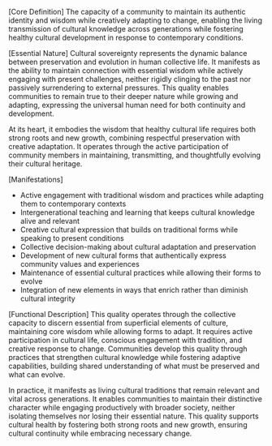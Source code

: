 [Core Definition]
The capacity of a community to maintain its authentic identity and wisdom while creatively adapting to change, enabling the living transmission of cultural knowledge across generations while fostering healthy cultural development in response to contemporary conditions.

[Essential Nature]
Cultural sovereignty represents the dynamic balance between preservation and evolution in human collective life. It manifests as the ability to maintain connection with essential wisdom while actively engaging with present challenges, neither rigidly clinging to the past nor passively surrendering to external pressures. This quality enables communities to remain true to their deeper nature while growing and adapting, expressing the universal human need for both continuity and development.

At its heart, it embodies the wisdom that healthy cultural life requires both strong roots and new growth, combining respectful preservation with creative adaptation. It operates through the active participation of community members in maintaining, transmitting, and thoughtfully evolving their cultural heritage.

[Manifestations]
- Active engagement with traditional wisdom and practices while adapting them to contemporary contexts
- Intergenerational teaching and learning that keeps cultural knowledge alive and relevant
- Creative cultural expression that builds on traditional forms while speaking to present conditions
- Collective decision-making about cultural adaptation and preservation
- Development of new cultural forms that authentically express community values and experiences
- Maintenance of essential cultural practices while allowing their forms to evolve
- Integration of new elements in ways that enrich rather than diminish cultural integrity

[Functional Description]
This quality operates through the collective capacity to discern essential from superficial elements of culture, maintaining core wisdom while allowing forms to adapt. It requires active participation in cultural life, conscious engagement with tradition, and creative response to change. Communities develop this quality through practices that strengthen cultural knowledge while fostering adaptive capabilities, building shared understanding of what must be preserved and what can evolve.

In practice, it manifests as living cultural traditions that remain relevant and vital across generations. It enables communities to maintain their distinctive character while engaging productively with broader society, neither isolating themselves nor losing their essential nature. This quality supports cultural health by fostering both strong roots and new growth, ensuring cultural continuity while embracing necessary change.